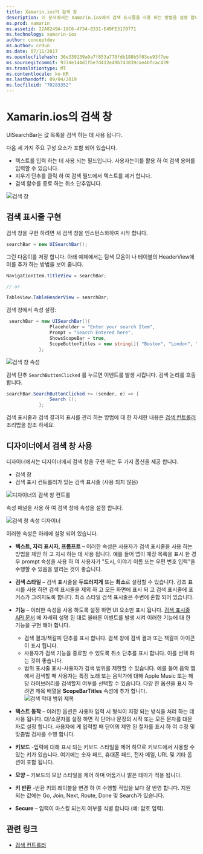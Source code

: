```yaml
---
title: Xamarin.ios의 검색 창
description: 이 문서에서는 Xamarin.ios에서 검색 표시줄을 사용 하는 방법을 설명 합니다. 프로그래밍 방식으로 및 스토리 보드에서 검색 표시줄을 만드는 방법에 대해 설명 합니다.
ms.prod: xamarin
ms.assetid: 22A8249A-19C6-4734-8331-E49FE3170771
ms.technology: xamarin-ios
author: conceptdev
ms.author: crdun
ms.date: 07/11/2017
ms.openlocfilehash: 36e339139a0a7f853a770fdb188b5f03ee93f7ee
ms.sourcegitcommit: 933de144d1fbe7d412e49b743839cae4bfcac439
ms.translationtype: MT
ms.contentlocale: ko-KR
ms.lasthandoff: 09/04/2019
ms.locfileid: "70283352"
---
```

# <a name="search-bars-in-xamarinios"></a>Xamarin.ios의 검색 창

UISearchBar는 값 목록을 검색 하는 데 사용 됩니다.

다음 세 가지 주요 구성 요소가 포함 되어 있습니다.

- 텍스트를 입력 하는 데 사용 되는 필드입니다. 사용자는이를 활용 하 여 검색 용어를 입력할 수 있습니다.
- 지우기 단추를 클릭 하 여 검색 필드에서 텍스트를 제거 합니다.
- 검색 함수를 종료 하는 취소 단추입니다.

![검색 창](searchbar-images/image1.png)

## <a name="implementing-the-search-bar"></a>검색 표시줄 구현

검색 창을 구현 하려면 새 검색 창을 인스턴스화하여 시작 합니다.

```csharp
searchBar = new UISearchBar();
```

그런 다음이를 저장 합니다. 아래 예제에서는 탐색 모음이 나 테이블의 HeaderView에이를 추가 하는 방법을 보여 줍니다.

```csharp
NavigationItem.TitleView = searchBar;

// or

TableView.TableHeaderView = searchBar;
```

검색 창에서 속성 설정:

```csharp
 searchBar = new UISearchBar(){
                Placeholder = "Enter your search Item",
                Prompt = "Search Entered here",
                ShowsScopeBar = true,
                ScopeButtonTitles = new string[]{ "Boston", "London", "SF" },
            };
```

![검색 창 속성](searchbar-images/image6.png)

검색 단추 `SearchButtonClicked` 를 누르면 이벤트를 발생 시킵니다. 검색 논리를 호출 합니다.

```csharp
searchBar.SearchButtonClicked += (sender, e) => {
                Search ();
            };
```

검색 표시줄과 검색 결과의 표시를 관리 하는 방법에 대 한 자세한 내용은 [검색 컨트롤러](https://github.com/xamarin/recipes/tree/master/Recipes/ios/content_controls/search-controller) 조리법을 참조 하세요.

## <a name="using-the-search-bar-in-the-designer"></a>디자이너에서 검색 창 사용

디자이너에서는 디자이너에서 검색 창을 구현 하는 두 가지 옵션을 제공 합니다.

- 검색 창
- 검색 표시 컨트롤러가 있는 검색 표시줄 (사용 되지 않음)

![디자이너의 검색 창 컨트롤](searchbar-images/image2.png)

속성 패널을 사용 하 여 검색 창에 속성을 설정 합니다.

![검색 창 속성 디자이너](searchbar-images/image3.png)

이러한 속성은 아래에 설명 되어 있습니다.

- **텍스트, 자리 표시자, 프롬프트** – 이러한 속성은 사용자가 검색 표시줄을 사용 하는 방법을 제안 하 고 지시 하는 데 사용 됩니다. 예를 들어 앱이 매장 목록을 표시 한 경우 prompt 속성을 사용 하 여 사용자가 "도시, 이야기 이름 또는 우편 번호 입력"을 수행할 수 있음을 알리는 것이 좋습니다.
- **검색 스타일** – 검색 표시줄을 **두드러지게** 또는 **최소**로 설정할 수 있습니다. 강조 표시를 사용 하면 검색 표시줄을 제외 하 고 모든 화면에 표시 되 고 검색 표시줄에 포커스가 그려지도록 합니다. 최소 스타일 검색 표시줄은 주변에 혼합 되어 있습니다.
- **기능** – 이러한 속성을 사용 하도록 설정 하면 UI 요소만 표시 됩니다. [검색 표시줄 API 문서](xref:UIKit.UISearchBar) 에 자세히 설명 된 대로 올바른 이벤트를 발생 시켜 이러한 기능에 대 한 기능을 구현 해야 합니다.
  - 검색 결과/책갈피 단추를 표시 합니다. 검색 창에 검색 결과 또는 책갈피 아이콘이 표시 됩니다.
  - 사용자가 검색 기능을 종료할 수 있도록 취소 단추를 표시 합니다. 이를 선택 하는 것이 좋습니다.
  - 범위 표시줄 표시-사용자가 검색 범위를 제한할 수 있습니다. 예를 들어 음악 앱에서 검색할 때 사용자는 특정 노래 또는 음악가에 대해 Apple Music 또는 해당 라이브러리를 검색할지 여부를 선택할 수 있습니다. 다양 한 옵션을 표시 하려면 제목 배열을 **ScopeBarTitles** 속성에 추가 합니다.
  ![검색 막대 범위 제목](searchbar-images/image4.png)

- **텍스트 동작** – 이러한 옵션은 사용자 입력 시 형식이 지정 되는 방식을 처리 하는 데 사용 됩니다. 대/소문자를 설정 하면 각 단어나 문장의 시작 또는 모든 문자를 대문자로 설정 합니다. 사용자에 게 입력할 때 단어의 제안 된 철자를 표시 하 여 수정 및 맞춤법 검사를 수행 합니다.
- **키보드** -입력에 대해 표시 되는 키보드 스타일을 제어 하므로 키보드에서 사용할 수 있는 키가 있습니다. 여기에는 숫자 패드, 휴대폰 패드, 전자 메일, URL 및 기타 옵션이 포함 됩니다.
- **모양** – 키보드의 모양 스타일을 제어 하며 어둡거나 밝은 테마가 적용 됩니다.
- **키 반환** -반환 키의 레이블을 변경 하 여 수행할 작업을 보다 잘 반영 합니다. 지원 되는 값에는 Go, Join, Next, Route, Done 및 Search가 있습니다.
- **Secure** – 입력이 마스킹 되는지 여부를 식별 합니다 (예: 암호 입력).

## <a name="related-links"></a>관련 링크

- [검색 컨트롤러](https://github.com/xamarin/recipes/tree/master/Recipes/ios/content_controls/search-controller)
